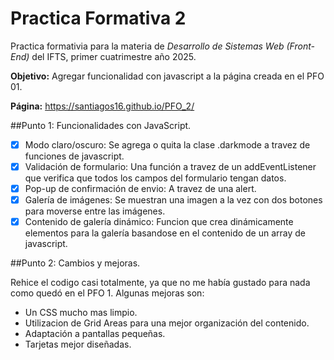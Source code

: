 # Practica Formativa 2
Practica formativia para la materia de *Desarrollo de Sistemas Web (Front-End)* del IFTS, primer cuatrimestre año 2025.  

**Objetivo:** Agregar funcionalidad con javascript a la página creada en el PFO 01.

**Página:** https://santiagos16.github.io/PFO_2/

##Punto 1: Funcionalidades con JavaScript.
* [x] Modo claro/oscuro: Se agrega o quita la clase .darkmode a travez de funciones de javascript.
* [x] Validación de formulario: Una función a travez de un addEventListener que verifica que todos los campos del formulario tengan datos.
* [x] Pop-up de confirmación de envio: A travez de una alert.
* [x] Galería de imágenes: Se muestran una imagen a la vez con dos botones para moverse entre las imágenes.
* [x] Contenido de galería dinámico: Funcion que crea dinámicamente elementos para la galería basandose en el contenido de un array de javascript.

##Punto 2: Cambios y mejoras.

Rehice el codigo casi totalmente, ya que no me había gustado para nada como quedó en el PFO 1.
Algunas mejoras son:
* Un CSS mucho mas limpio.
* Utilizacion de Grid Areas para una mejor organización del contenido.
* Adaptación a pantallas pequeñas.
* Tarjetas mejor diseñadas.
